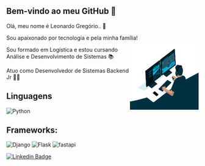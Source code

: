    ## Bem-vindo ao meu GitHub :rocket:
   
Olá, meu nome é Leonardo Gregório.. 👋

Sou apaixonado por tecnologia e pela minha família!  <img align="right" alt="GIF" src="https://github.com/LeonardoGregoriocs/LeonardoGregoriocs/blob/main/code.gif?raw=true" width="180" height="180" />

Sou formado em Logística e estou cursando Análise e Desenvolvimento de Sistemas 📚

Atuo como Desenvolvedor de Sistemas Backend Jr 👨‍💻

## Linguagens

![Python](https://img.shields.io/badge/Python-FFD43B?style=for-the-badge&logo=python&logoColor=darkgreen)

## Frameworks:
![Django](https://img.shields.io/badge/Django-092E20?style=for-the-badge&logo=django&logoColor=green)
![Flask](https://img.shields.io/badge/Flask-000000?style=for-the-badge&logo=flask&logoColor=white)
![fastapi](https://img.shields.io/badge/fastapi-109989?style=for-the-badge&logo=FASTAPI&logoColor=white)









[![Linkedin Badge](https://img.shields.io/badge/-LinkedIn-blue?style=flat-square&logo=Linkedin&logoColor=white&link=https://www.linkedin.com/in/leonardo-greg%C3%B3rio-6b8568165/)](https://www.linkedin.com/in/leonardo-greg%C3%B3rio-6b8568165/)
